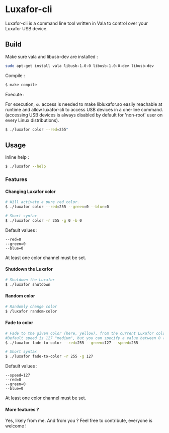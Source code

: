 # Luxafor-cli

Luxafor-cli is a command line tool written in Vala to control over your Luxafor USB device.

## Build

Make sure vala and libusb-dev are installed :
```bash
sudo apt-get install vala libusb-1.0-0 libusb-1.0-0-dev libusb-dev
```

Compile :
```bash
$ make compile
```

Execute :

For execution, `su` access is needed to make libluxafor.so easily reachable at runtime and allow luxafor-cli to access USB devices in a one-line command. (accessing USB devices is always disabled by default for 'non-root' user on every Linux distributions).

```bash
$ ./luxafor color --red=255"
```

## Usage

Inline help :

```bash
$ ./luxafor --help
```

### Features

#### Changing Luxafor color

```bash
# Will activate a pure red color.
$ ./luxafor color --red=255 --green=0 --blue=0

# Short syntax
$ ./luxafor color -r 255 -g 0 -b 0
```

Default values :
```
--red=0
--green=0
--blue=0
```

At least one color channel must be set.

#### Shutdown the Luxafor

```bash
# Shutdown the Luxafor
$ ./luxafor shutdown
```

#### Random color

```bash
# Randomly change color
$ /luxafor random-color
```

#### Fade to color

```bash
# Fade to the given color (here, yellow), from the current Luxafor color.
#Default speed is 127 "medium", but you can specify a value between 0 (fastest) to 255 (slowest)
$ ./luxafor fade-to-color --red=255 --green=127 --speed=255

# Short syntax
$ ./luxafor fade-to-color -r 255 -g 127
```

Default values :
```
--speed=127
--red=0
--green=0
--blue=0
```

At least one color channel must be set.

#### More features ?

Yes, likely from me. And from you ? Feel free to contribute, everyone is welcome !

